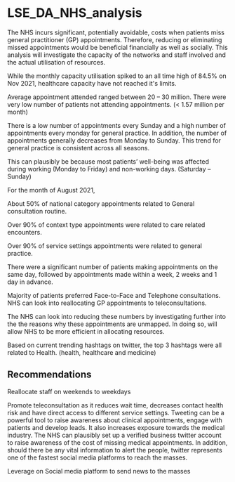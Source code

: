 # LSE_DA_NHS_analysis

The NHS incurs significant, potentially avoidable, costs when patients miss general practitioner (GP) appointments. Therefore, reducing or eliminating missed appointments would be beneficial financially as well as socially. This analysis will investigate the capacity of the networks and staff involved and the actual utilisation of resources.


While the monthly capacity utilisation spiked to an all time high of 84.5% on Nov 2021, 
healthcare capacity have not reached it's limits.

Average appointment attended ranged between 20 – 30 million.
There were very low number of patients not attending appointments. (< 1.57 million per month)

There is a low number of appointments every Sunday and a high number of appointments every monday for general practice. In addition, the number of appointments generally decreases from Monday to Sunday. This trend for general practice is consistent across all seasons.

This can plausibly be because most patients’ well-being was affected during working (Monday to Friday) and non-working days. (Saturday – Sunday)

For the month of August 2021,

About 50% of national category appointments related to General consultation routine.

Over 90% of context type appointments were related to care related encounters.

Over 90% of service settings appointments were related to general practice.

There were a significant number of patients making appointments on the same day, followed by appointments made within a week, 2 weeks and 1 day in advance.

Majority of patients preferred Face-to-Face and Telephone consultations. NHS can look into reallocating GP appointments to teleconsultations.

The NHS can look into reducing these numbers by investigating further into the the reasons why these appointments are unmapped. In doing so, will allow NHS to be more efficient in allocating resources.

Based on current trending hashtags on twitter, the top 3 hashtags were all related to
Health. (health, healthcare and medicine)


## Recommendations
Reallocate staff on weekends to weekdays

Promote teleconsultation as it reduces wait time, decreases contact health risk and have direct access to different service settings.
Tweeting can be a powerful tool to raise awareness about clinical appointments, engage with patients and develop leads. It also increases exposure towards the medical industry. The NHS can plausibly set up a verified business twitter account to raise awareness of the cost of missing medical appointments. In addition, should there be any vital information to alert the people, twitter represents one of the fastest social media platforms to reach the masses.

Leverage on Social media platform to send news to the masses


